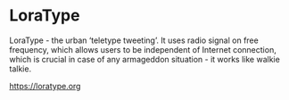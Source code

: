 # LoraType
LoraType - the urban ‘teletype tweeting’. It uses radio signal on free frequency, which allows users to be independent of Internet connection, which is crucial in case of any armageddon situation - it works like walkie talkie.

https://loratype.org
